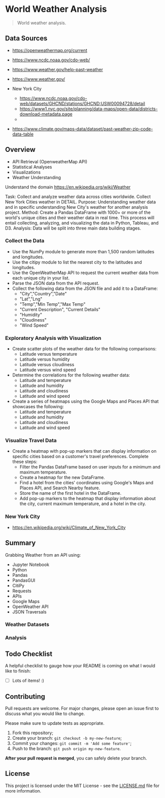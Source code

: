 # World Weather Analysis

> World weather analysis.

## Data Sources

- https://openweathermap.org/current
- https://www.ncdc.noaa.gov/cdo-web/
- https://www.weather.gov/help-past-weather
- https://www.weather.gov/

- New York City

  - https://www.ncdc.noaa.gov/cdo-web/datasets/GHCND/stations/GHCND:USW00094728/detail
  - https://www1.nyc.gov/site/planning/data-maps/open-data/districts-download-metadata.page
  -

- https://www.climate.gov/maps-data/dataset/past-weather-zip-code-data-table

## Overview

- API Retrieval (OpenweatherMap API)
- Statistical Analyses
- Visualizations
- Weather Understanding

Understand the domain https://en.wikipedia.org/wiki/Weather

Task: Collect and analyze weather data across cities worldwide. Collect New York Cities weather in DETAIL.
Purpose: Understanding weather data and in specific understanding New City's weather for another analysis project.
Method: Create a Pandas DataFrame with 1000+ or more of the world's unique cities and their weather data in real time. This process will entail collecting, analyzing, and visualizing the data in Python, Tableau, and D3.
Analysis: Data will be split into three main data building stages.

### Collect the Data

- Use the NumPy module to generate more than 1,500 random latitudes and longitudes.
- Use the citipy module to list the nearest city to the latitudes and longitudes.
- Use the OpenWeatherMap API to request the current weather data from each unique city in your list.
- Parse the JSON data from the API request.
- Collect the following data from the JSON file and add it to a DataFrame:
  - "City","Country","Date"
  - "Lat","Lng"
  - "Temp","Min Temp","Max Temp"
  - "Current Description", "Current Details"
  - "Humidity"
  - "Cloudiness"
  - "Wind Speed"

### Exploratory Analysis with Visualization

- Create scatter plots of the weather data for the following comparisons:
  - Latitude versus temperature
  - Latitude versus humidity
  - Latitude versus cloudiness
  - Latitude versus wind speed
- Determine the correlations for the following weather data:
  - Latitude and temperature
  - Latitude and humidity
  - Latitude and cloudiness
  - Latitude and wind speed
- Create a series of heatmaps using the Google Maps and Places API that showcases the following:
  - Latitude and temperature
  - Latitude and humidity
  - Latitude and cloudiness
  - Latitude and wind speed

### Visualize Travel Data

- Create a heatmap with pop-up markers that can display information on specific cities based on a customer's travel preferences. Complete these steps:
  - Filter the Pandas DataFrame based on user inputs for a minimum and maximum temperature.
  - Create a heatmap for the new DataFrame.
  - Find a hotel from the cities' coordinates using Google's Maps and Places API, and Search Nearby feature.
  - Store the name of the first hotel in the DataFrame.
  - Add pop-up markers to the heatmap that display information about the city, current maximum temperature, and a hotel in the city.

### New York City

- https://en.wikipedia.org/wiki/Climate_of_New_York_City

## Summary

Grabbing Weather from an API using:

- Jupyter Notebook
- Python
- Pandas
- PandasGUI
- CitiPy
- Requests
- APIs
- Google Maps
- OpenWeather API
- JSON Traversals

### Weather Datasets

### Analysis

## Todo Checklist

A helpful checklist to gauge how your README is coming on what I would like to finish:

- [ ] Lots of items! :)

## Contributing

Pull requests are welcome. For major changes, please open an issue first to discuss what you would like to change.

Please make sure to update tests as appropriate.

1. Fork this repository;
2. Create your branch: `git checkout -b my-new-feature`;
3. Commit your changes: `git commit -m 'Add some feature'`;
4. Push to the branch: `git push origin my-new-feature`.

**After your pull request is merged**, you can safely delete your branch.

## License

This project is licensed under the MIT License - see the [LICENSE.md](LICENSE.md) file for more information.
